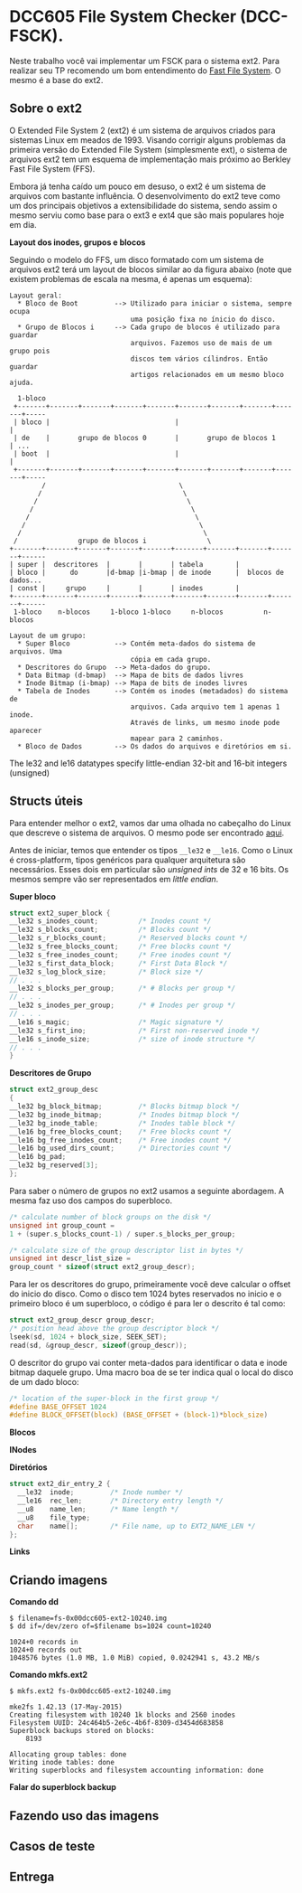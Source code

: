 # DCC605 File System Checker (DCC-FSCK).

Neste trabalho você vai implementar um FSCK para o sistema ext2. Para
realizar seu TP recomendo um bom entendimento do
[Fast File System](http://pages.cs.wisc.edu/~remzi/OSTEP/file-ffs.pdf). O mesmo
é a base do ext2.

## Sobre o ext2

O Extended File System 2 (ext2) é um sistema de arquivos criados para sistemas
Linux em meados de 1993. Visando corrigir alguns problemas da primeira versão
do Extended File System (simplesmente ext), o sistema de arquivos ext2 tem um
esquema de implementação mais próximo ao Berkley Fast File System (FFS).

Embora já tenha caído um pouco em desuso, o ext2 é um sistema de arquivos com
bastante influência. O desenvolvimento do ext2 teve como um dos principais
objetivos a extensibilidade do sistema, sendo assim o mesmo serviu como base
para o ext3 e ext4 que são mais populares hoje em dia.

**Layout dos inodes, grupos e blocos**

Seguindo o modelo do FFS, um disco formatado com um sistema de arquivos ext2
terá um layout de blocos similar ao da figura abaixo (note que existem
problemas de escala na mesma, é apenas um esquema):

```
Layout geral:
  * Bloco de Boot         --> Utilizado para iniciar o sistema, sempre ocupa
                              uma posição fixa no ínicio do disco.
  * Grupo de Blocos i     --> Cada grupo de blocos é utilizado para guardar
                              arquivos. Fazemos uso de mais de um grupo pois
                              discos tem vários cílindros. Então guardar
                              artigos relacionados em um mesmo bloco ajuda.

  1-bloco
 +-------+-------+-------+-------+-------+-------+-------+-------+-------+-----
 | bloco |                               |                               |
 | de    |       grupo de blocos 0       |       grupo de blocos 1       | ...
 | boot  |                               |                               |
 +-------+-------+-------+-------+-------+-------+-------+-------+-------+-----
        /                                 \
       /                                   \
      /                                     \
     /                                       \
    /                                         \
   /                                           \
  /                                             \
 /               grupo de blocos i               \
+-------+-------+-------+-------+-------+-------+-------+-------+-------+------
| super |  descritores  |       |       | tabela        |
| bloco |      do       |d-bmap |i-bmap | de inode      |  blocos de dados...
| const |     grupo     |       |       | inodes        |
+-------+-------+-------+-------+-------+-------+-------+-------+-------+------
 1-bloco    n-blocos     1-bloco 1-bloco     n-blocos          n-blocos

Layout de um grupo:
  * Super Bloco           --> Contém meta-dados do sistema de arquivos. Uma
                              cópia em cada grupo.
  * Descritores do Grupo  --> Meta-dados do grupo.
  * Data Bitmap (d-bmap)  --> Mapa de bits de dados livres
  * Inode Bitmap (i-bmap) --> Mapa de bits de inodes livres
  * Tabela de Inodes      --> Contém os inodes (metadados) do sistema de
                              arquivos. Cada arquivo tem 1 apenas 1 inode.
                              Através de links, um mesmo inode pode aparecer
                              mapear para 2 caminhos.
  * Bloco de Dados        --> Os dados do arquivos e diretórios em si.
```

The le32 and le16 datatypes specify little-endian 32-bit and 16-bit integers (unsigned)

## Structs úteis

Para entender melhor o ext2, vamos dar uma olhada no cabeçalho do Linux
que descreve o sistema de arquivos. O mesmo pode ser encontrado
[aqui](http://github.com/torvalds/linux/blob/master/fs/ext2/ext2.h).

Antes de iniciar, temos que entender os tipos `__le32` e `__le16`. Como o Linux
é cross-platform, tipos genéricos para qualquer arquitetura são necessários.
Esses dois em particular são *unsigned ints* de 32 e 16 bits. Os mesmos sempre
vão ser representados em *little endian*.

**Super bloco**

```c
struct ext2_super_block {
__le32 s_inodes_count;          /* Inodes count */
__le32 s_blocks_count;          /* Blocks count */
__le32 s_r_blocks_count;        /* Reserved blocks count */
__le32 s_free_blocks_count;     /* Free blocks count */
__le32 s_free_inodes_count;     /* Free inodes count */
__le32 s_first_data_block;      /* First Data Block */
__le32 s_log_block_size;        /* Block size */
// . . .
__le32 s_blocks_per_group;      /* # Blocks per group */
// . . .
__le32 s_inodes_per_group;      /* # Inodes per group */
// . . .
__le16 s_magic;                 /* Magic signature */
__le32 s_first_ino;             /* First non-reserved inode */
__le16 s_inode_size;            /* size of inode structure */
// . . .
}
```

**Descritores de Grupo**

```c
struct ext2_group_desc
{
__le32 bg_block_bitmap;         /* Blocks bitmap block */
__le32 bg_inode_bitmap;         /* Inodes bitmap block */
__le32 bg_inode_table;          /* Inodes table block */
__le16 bg_free_blocks_count;    /* Free blocks count */
__le16 bg_free_inodes_count;    /* Free inodes count */
__le16 bg_used_dirs_count;      /* Directories count */
__le16 bg_pad;
__le32 bg_reserved[3];
};
```

Para saber o número de grupos no ext2 usamos a seguinte abordagem. A mesma faz
uso dos campos do superbloco.

```c
/* calculate number of block groups on the disk */
unsigned int group_count =
1 + (super.s_blocks_count-1) / super.s_blocks_per_group;

/* calculate size of the group descriptor list in bytes */
unsigned int descr_list_size =
group_count * sizeof(struct ext2_group_descr);
```

Para ler os descritores do grupo, primeiramente você deve calcular o offset do
inicio do disco. Como o disco tem 1024 bytes reservados no inicio e o primeiro
bloco é um superbloco, o código é para ler o descrito é tal como:

```c
struct ext2_group_descr group_descr;
/* position head above the group descriptor block */
lseek(sd, 1024 + block_size, SEEK_SET);
read(sd, &group_descr, sizeof(group_descr));
```

O descritor do grupo vai conter meta-dados para identificar o data e inode
bitmap daquele grupo. Uma macro boa de se ter indica qual o local do disco de
um dado bloco:

```c
/* location of the super-block in the first group */
#define BASE_OFFSET 1024
#define BLOCK_OFFSET(block) (BASE_OFFSET + (block-1)*block_size)
```

**Blocos**

**INodes**

**Diretórios**

```c
struct ext2_dir_entry_2 {
  __le32  inode;         /* Inode number */
  __le16  rec_len;       /* Directory entry length */
  __u8    name_len;      /* Name length */
  __u8    file_type;
  char    name[];        /* File name, up to EXT2_NAME_LEN */
};
```

**Links**

## Criando imagens

**Comando dd**

```
$ filename=fs-0x00dcc605-ext2-10240.img
$ dd if=/dev/zero of=$filename bs=1024 count=10240
```

```
1024+0 records in
1024+0 records out
1048576 bytes (1.0 MB, 1.0 MiB) copied, 0.0242941 s, 43.2 MB/s
```

**Comando mkfs.ext2**

```
$ mkfs.ext2 fs-0x00dcc605-ext2-10240.img
```

```
mke2fs 1.42.13 (17-May-2015)
Creating filesystem with 10240 1k blocks and 2560 inodes
Filesystem UUID: 24c464b5-2e6c-4b6f-8309-d3454d683858
Superblock backups stored on blocks:
	8193

Allocating group tables: done
Writing inode tables: done
Writing superblocks and filesystem accounting information: done
```

**Falar do superblock backup**

## Fazendo uso das imagens

## Casos de teste

## Entrega
